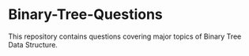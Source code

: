 # Binary-Tree-Questions
This repository contains questions covering major topics of Binary Tree Data Structure.
